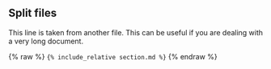 ## Split files
This line is taken from another file. This can be useful if you are dealing with a very long document.

{% raw %}
<code>{% include_relative section.md %}</code>
{% endraw %}
